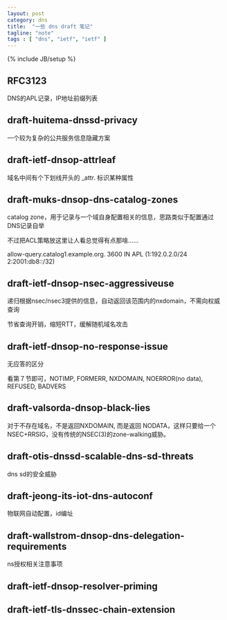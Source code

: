 ```yaml
---
layout: post
category: dns
title:  "一些 dns draft 笔记"
tagline: "note"
tags : [ "dns", "ietf", "ietf" ] 
---
```

{% include JB/setup %}

## RFC3123

DNS的APL记录，IP地址前缀列表

## draft-huitema-dnssd-privacy 

一个较为复杂的公共服务信息隐藏方案

## draft-ietf-dnsop-attrleaf

域名中间有个下划线开头的 _attr. 标识某种属性

## draft-muks-dnsop-dns-catalog-zones

catalog zone，用于记录与一个域自身配置相关的信息，思路类似于配置通过DNS记录自举

不过把ACL策略放这里让人看总觉得有点那啥……

allow-query.catalog1.example.org. 3600 IN APL (1:192.0.2.0/24 2:2001:db8::/32)

## draft-ietf-dnsop-nsec-aggressiveuse

递归根据nsec/nsec3提供的信息，自动返回该范围内的nxdomain，不需向权威查询

节省查询开销，缩短RTT，缓解随机域名攻击

## draft-ietf-dnsop-no-response-issue	  

无应答的区分

看第７节即可，NOTIMP, FORMERR, NXDOMAIN, NOERROR(no data), REFUSED, BADVERS

## draft-valsorda-dnsop-black-lies	  

对于不存在域名，不是返回NXDOMAIN, 而是返回 NODATA，这样只要给一个NSEC+RRSIG，没有传统的NSEC(3)的zone-walking威胁。

## draft-otis-dnssd-scalable-dns-sd-threats	  

dns sd的安全威胁

## draft-jeong-its-iot-dns-autoconf	  

物联网自动配置，id编址

## draft-wallstrom-dnsop-dns-delegation-requirements

ns授权相关注意事项

## draft-ietf-dnsop-resolver-priming

## draft-ietf-tls-dnssec-chain-extension
